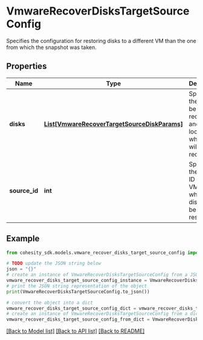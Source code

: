 # VmwareRecoverDisksTargetSourceConfig

Specifies the configuration for restoring disks to a different VM than the one from which the snapshot was taken.

## Properties

Name | Type | Description | Notes
------------ | ------------- | ------------- | -------------
**disks** | [**List[VmwareRecoverTargetSourceDiskParams]**](VmwareRecoverTargetSourceDiskParams.md) | Specifies the disks to be recovered and the location to which they will be recovered. | 
**source_id** | **int** | Specifies the source ID of the VM to which the disks will be restored. | 

## Example

```python
from cohesity_sdk.models.vmware_recover_disks_target_source_config import VmwareRecoverDisksTargetSourceConfig

# TODO update the JSON string below
json = "{}"
# create an instance of VmwareRecoverDisksTargetSourceConfig from a JSON string
vmware_recover_disks_target_source_config_instance = VmwareRecoverDisksTargetSourceConfig.from_json(json)
# print the JSON string representation of the object
print(VmwareRecoverDisksTargetSourceConfig.to_json())

# convert the object into a dict
vmware_recover_disks_target_source_config_dict = vmware_recover_disks_target_source_config_instance.to_dict()
# create an instance of VmwareRecoverDisksTargetSourceConfig from a dict
vmware_recover_disks_target_source_config_from_dict = VmwareRecoverDisksTargetSourceConfig.from_dict(vmware_recover_disks_target_source_config_dict)
```
[[Back to Model list]](../README.md#documentation-for-models) [[Back to API list]](../README.md#documentation-for-api-endpoints) [[Back to README]](../README.md)


